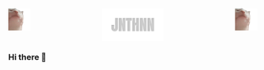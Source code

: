 <h1 align="center">
        <div style="display: flex; justify-content: space-between;">
                <div>
                        <img align="left" src="https://raw.githubusercontent.com/JNTHNN/JNTHNN/master/catjam.gif" alt="catjam">
                </div>
                <div>
                        <img align="center" src="https://raw.githubusercontent.com/JNTHNN/JNTHNN/master/JNTHNN.svg" alt="JNTHNN" style="width:30%;height:auto;object-fit:cover;">
                </div>
                <div>
                        <img align="right" src="https://raw.githubusercontent.com/JNTHNN/JNTHNN/master/catjam.gif" alt="catjam">
                </div>
        </div>
</h1>

### Hi there 👋

<!--
**JNTHNN/JNTHNN** is a ✨ _special_ ✨ repository because its `README.md` (this file) appears on your GitHub profile.

Here are some ideas to get you started:

- 🔭 I’m currently working on ...
- 🌱 I’m currently learning ...
- 👯 I’m looking to collaborate on ...
- 🤔 I’m looking for help with ...
- 💬 Ask me about ...
- 📫 How to reach me: ...
- 😄 Pronouns: ...
- ⚡ Fun fact: ...
-->
